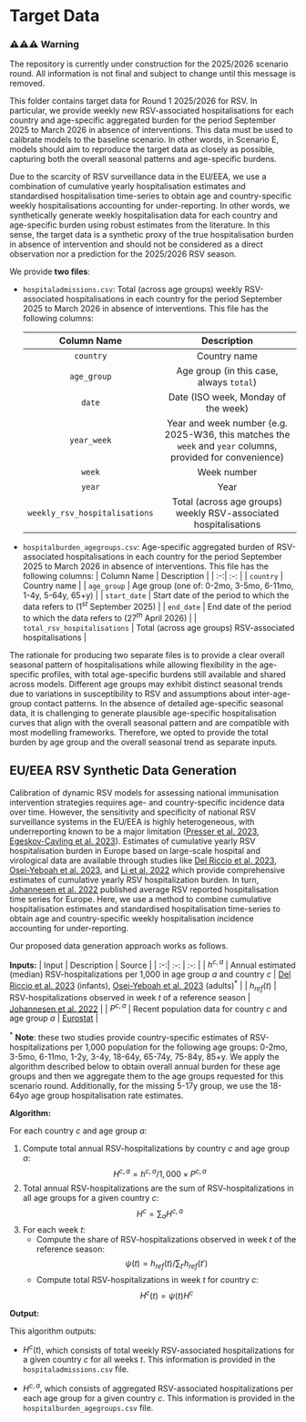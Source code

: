 # Target Data

### ⚠️⚠️⚠️ Warning
The repository is currently under construction for the 2025/2026 scenario round. All information is not final and subject to change until this message is removed.

This folder contains target data for Round 1 2025/2026 for RSV. In particular, we provide weekly new RSV-associated hospitalisations for each country and age-specific aggregated burden for the period September 2025 to March 2026 in absence of interventions. This data must be used to calibrate models to the baseline scenario. In other words, in Scenario E, models should aim to reproduce the target data as closely as possible, capturing both the overall seasonal patterns and age-specific burdens.

Due to the scarcity of RSV surveillance data in the EU/EEA, we use a combination of cumulative yearly hospitalisation estimates and standardised hospitalisation time-series to obtain age and country-specific weekly hospitalisations accounting for under-reporting. In other words, we synthetically generate weekly hospitalisation data for each country and age-specific burden using robust estimates from the literature. In this sense, the target data is a synthetic proxy of the true hospitalisation burden in absence of intervention and should not be considered as a direct observation nor a prediction for the 2025/2026 RSV season.

We provide **two files**: 
- `hospitaladmissions.csv`: Total (across age groups) weekly RSV-associated hospitalisations in each country for the period September 2025 to March 2026 in absence of interventions. This file has the following columns: 

    | Column Name | Description |
    |  :-:|  :-: |
    | `country` | Country name |
    | `age_group` | Age group (in this case, always `total`) |
    | `date` | Date (ISO week, Monday of the week) |
    | `year_week` | Year and week number (e.g. 2025-W36, this matches the `week` and `year` columns, provided for convenience) |
    | `week` | Week number |
    | `year` | Year |
    | `weekly_rsv_hospitalisations` | Total (across age groups) weekly RSV-associated hospitalisations |

- `hospitalburden_agegroups.csv`: Age-specific aggregated burden of RSV-associated hospitalisations in each country for the period September 2025 to March 2026 in absence of interventions. This file has the following columns: 
    | Column Name | Description |
    |  :-:|  :-: |
    | `country` | Country name |
    | `age_group` | Age group (one of: 0-2mo, 3-5mo, 6-11mo, 1-4y, 5-64y, 65+y) |
    | `start_date` | Start date of the period to which the data refers to ($1^{st}$ September 2025) |
    | `end_date` | End date of the period to which the data refers to ($27^{th}$ April 2026) |
    | `total_rsv_hospitalisations` | Total (across age groups) RSV-associated hospitalisations |

The rationale for producing two separate files is to provide a clear overall seasonal pattern of hospitalisations while allowing flexibility in the age-specific profiles, with total age-specific burdens still available and shared across models. Different age groups may exhibit distinct seasonal trends due to variations in susceptibility to RSV and assumptions about inter-age-group contact patterns. In the absence of detailed age-specific seasonal data, it is challenging to generate plausible age-specific hospitalisation curves that align with the overall seasonal pattern and are compatible with most modelling frameworks. Therefore, we opted to provide the total burden by age group and the overall seasonal trend as separate inputs.


## EU/EEA RSV Synthetic Data Generation
Calibration of dynamic RSV models for assessing national immunisation intervention strategies requires age- and country-specific incidence data over time. However, the sensitivity and specificity of national RSV surveillance systems in the EU/EEA is highly heterogeneous, with underreporting known to be a major limitation ([Presser et al. 2023](https://doi.org/10.1093/infdis/jiad341), [Egeskov-Cavling et al. 2023](https://doi.org/10.1093/infdis/jiad382)). Estimates of cumulative yearly RSV hospitalisation burden in Europe based on large-scale hospital and virological data are available through studies like [Del Riccio et al. 2023](https://doi.org/10.1093/infdis/jiad188), [Osei-Yeboah et al. 2023](https://doi.org/10.1093/infdis/jiad189), and [Li et al. 2022](https://pubmed.ncbi.nlm.nih.gov/36442831/) which provide comprehensive estimates of cumulative yearly RSV hospitalization burden. In turn, [Johannesen et al. 2022](https://academic.oup.com/jid/article/226/Supplement_1/S29/6617433?login=true) published average RSV reported hospitalisation time series for Europe. Here, we use a method to combine cumulative hospitalisation estimates and standardised hospitalisation time-series to obtain age and country-specific weekly hospitalisation incidence accounting for under-reporting. 

Our proposed data generation approach works as follows.

**Inputs:** 
| Input | Description | Source |
|  :-:|  :-: | :-: |
| $h^{c,a}$ | Annual estimated (median) RSV-hospitalizations per 1,000 in age group $a$ and country $c$ | [Del Riccio et al. 2023](https://doi.org/10.1093/infdis/jiad188) (infants), [Osei-Yeboah et al. 2023](https://doi.org/10.1093/infdis/jiad189) (adults)$^{*}$ |
| $h_{ref}(t)$ | RSV-hospitalizations observed in week $t$ of a reference season | [Johannesen et al. 2022](https://academic.oup.com/jid/article/226/Supplement_1/S29/6617433?login=true) |
| $P^{c,a}$ | Recent population data for country $c$ and age group $a$ | [Eurostat](https://doi.org/10.2908/DEMO_PJAN) |

$^{*}$ **Note**: these two studies provide country-specific estimates of RSV-hospitalizations per 1,000 population for the following age groups: 0-2mo, 3-5mo, 6-11mo, 1-2y, 3-4y, 18-64y, 65-74y, 75-84y, 85+y. We apply the algorithm described below to obtain overall annual burden for these age groups and then we aggregate them to the age groups requested for this scenario round. Additionally, for the missing 5-17y group, we use the 18-64yo age group hospitalisation rate estimates.

**Algorithm:** 

For each country $c$ and age group $a$: 
1. Compute total annual RSV-hospitalizations by country $c$ and age group $a$: 
    $$H^{c,a} = h^{c,a} /1,000\times P^{c,a}$$
2. Total annual RSV-hospitalizations are the sum of RSV-hospitalizations in all age groups for a given country $c$: 
    $$H^{c}=\sum_{a}H^{c,a}$$
3. For each week $t$: 
    - Compute the share of RSV-hospitalizations observed in week $t$ of the reference season: 
        $$\psi(t)=h_{ref}(t) / \sum_{t'}h_{ref}(t')$$
    - Compute total RSV-hospitalizations in week $t$ for country $c$: 
        $$H^{c}(t)=\psi(t) H^{c}$$

**Output:** 

This algorithm outputs: 
- $H^{c}(t)$, which consists of total weekly RSV-associated hospitalizations for a given country $c$ for all weeks $t$. This information is provided in the `hospitaladmissions.csv` file.

- $H^{c,a}$, which consists of aggregated RSV-associated hospitalizations per each age group for a given country $c$. This information is provided in the `hospitalburden_agegroups.csv` file.





